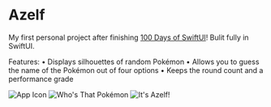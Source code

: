 # Azelf
My first personal project after finishing [100 Days of SwiftUI](https://www.hackingwithswift.com/100/swiftui)!
Bulit fully in SwiftUI.

Features:
• Displays silhouettes of random Pokémon
• Allows you to guess the name of the Pokémon out of four options
• Keeps the round count and a performance grade

![App Icon](https://user-images.githubusercontent.com/108056058/179366605-82349c14-c2d8-435c-b283-0487c26907ad.JPG)
![Who's That Pokémon](https://user-images.githubusercontent.com/108056058/179366492-02a9f4e3-6d37-4f86-a330-c18e8d068e5a.jpg)
![It's Azelf!](https://user-images.githubusercontent.com/108056058/179366497-d6717ee9-aeb9-463a-901c-83652950a94d.jpg)
